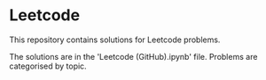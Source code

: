 # Leetcode

This repository contains solutions for Leetcode problems. 

The solutions are in the 'Leetcode (GitHub).ipynb' file. Problems are categorised by topic.
